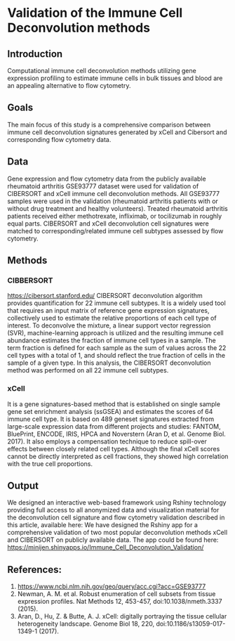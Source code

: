 # Validation of the Immune Cell Deconvolution methods

## Introduction
Computational immune cell deconvolution methods utilizing gene expression profiling to estimate immune cells in bulk tissues and blood are an appealing alternative to flow cytometry.

## Goals
The main focus of this study is a comprehensive comparison between immune cell deconvolution signatures generated by xCell and Cibersort and corresponding flow cytometry data. 

## Data
Gene expression and flow cytometry data from the publicly available rheumatoid arthritis GSE93777 dataset were used for validation of CIBERSORT and xCell immune cell deconvolution methods. All GSE93777 samples were used in the validation (rheumatoid arthritis patients with or without drug treatment and healthy volunteers). Treated rheumatoid arthritis patients received either methotrexate, infliximab, or tocilizumab in roughly equal parts.
CIBERSORT and xCell deconvolution cell signatures were matched to corresponding/related immune cell subtypes assessed by flow cytometry. 

## Methods
### CIBBERSORT
https://cibersort.stanford.edu/
CIBERSORT deconvolution algorithm provides quantification for 22 immune cell subtypes. It is a widely used tool that requires an input matrix of reference gene expression signatures, collectively used to estimate the relative proportions of each cell type of interest. To deconvolve the mixture, a linear support vector regression (SVR), machine-learning approach is utilized and the resulting immune cell abundance estimates the fraction of immune cell types in a sample. The term fraction is defined for each sample as the sum of values across the 22 cell types with a total of 1, and should reflect the true fraction of cells in the sample of a given type. In this analysis, the CIBERSORT deconvolution method was performed on all 22 immune cell subtypes.

### xCell
It is a gene signatures-based method that is established on single sample gene set enrichment analysis (ssGSEA) and estimates the scores of 64 immune cell type. It is based on 489 geneset signatures extracted from large-scale expression data from different projects and studies: FANTOM, BluePrint, ENCODE, IRIS, HPCA and Noverstern (Aran D, et al. Genome Biol. 2017). It also employs a compensation technique to reduce spill-over effects between closely related cell types. Although the final xCell scores cannot be directly interpreted as cell fractions, they showed high correlation with the true cell proportions. 


## Output
We designed an interactive web-based framework using Rshiny technology providing full access to all anonymized data and visualization material for the deconvolution cell signature and flow cytometry validation described in this article, available here: 
We have designed the Rshiny app for a comprehensive validation of two most popular deconvolution methods xCell and CIBERSORT on publicly available data.
The app could be found here: 
https://minijen.shinyapps.io/Immune_Cell_Deconvolution_Validation/

## References:
1. https://www.ncbi.nlm.nih.gov/geo/query/acc.cgi?acc=GSE93777
2. Newman, A. M. et al. Robust enumeration of cell subsets from tissue expression profiles. Nat Methods 12, 453-457, doi:10.1038/nmeth.3337 (2015).
3. Aran, D., Hu, Z. & Butte, A. J. xCell: digitally portraying the tissue cellular heterogeneity landscape. Genome Biol 18, 220, doi:10.1186/s13059-017-1349-1 (2017).
